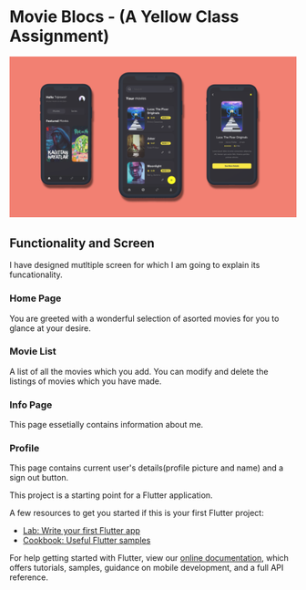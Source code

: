 # Movie Blocs - (A Yellow Class Assignment)


![alt text](https://raw.githubusercontent.com/CRUCIFIER0/MovieBlocs/master/images/yellow_mockup_final.png?token=AIGIS3RQHJSI7US7EN3AO7DBEZ5EA)


## Functionality and Screen

I have designed mutltiple screen for which I am going to explain its funcationality.

### Home Page

You are greeted with a wonderful selection of asorted movies for you to glance at your desire.

### Movie List 

A list of all the movies which you add. You can modify and delete the listings of movies which you have made.

### Info Page

This page essetially contains information about me.

### Profile

This page contains current user's details(profile picture and name) and a sign out button.

This project is a starting point for a Flutter application.

A few resources to get you started if this is your first Flutter project:

- [Lab: Write your first Flutter app](https://flutter.dev/docs/get-started/codelab)
- [Cookbook: Useful Flutter samples](https://flutter.dev/docs/cookbook)

For help getting started with Flutter, view our
[online documentation](https://flutter.dev/docs), which offers tutorials,
samples, guidance on mobile development, and a full API reference.
